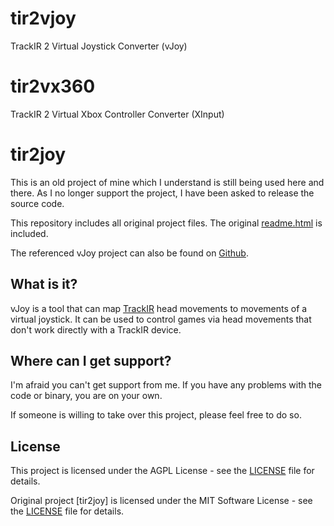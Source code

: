 # tir2vjoy
 TrackIR 2 Virtual Joystick Converter (vJoy)

# tir2vx360
 TrackIR 2 Virtual Xbox Controller Converter (XInput)

# tir2joy

This is an old project of mine which I understand is still being used here and there. 
As I no longer support the project, I have been asked to release the source code.

This repository includes all original project files. The original [readme.html](readme.html) is included.

The referenced vJoy project can also be found on [Github](https://github.com/BrunnerInnovation/vJoy).

## What is it?

vJoy is a tool that can map [TrackIR](https://www.trackir.eu) head movements to movements of a virtual joystick.
It can be used to control games via head movements that don't work directly with a TrackIR device.

## Where can I get support?

I'm afraid you can't get support from me. If you have any problems with the code or binary, you are on your own.

If someone is willing to take over this project, please feel free to do so.

## License

This project is licensed under the AGPL License - see the [LICENSE](LICENSE) file for details.

Original project [tir2joy] is licensed under the MIT Software License - see the [LICENSE](LICENSE) file for details.
